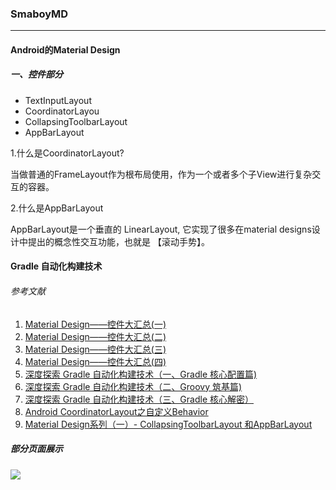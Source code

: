 ### SmaboyMD

****

#### Android的Material Design

##### 一、控件部分

- TextInputLayout
- CoordinatorLayou
- CollapsingToolbarLayout
- AppBarLayout



1.什么是CoordinatorLayout?

当做普通的FrameLayout作为根布局使用，作为一个或者多个子View进行复杂交互的容器。

2.什么是AppBarLayout

AppBarLayout是一个垂直的 LinearLayout, 它实现了很多在material designs设计中提出的概念性交互功能，也就是  【滚动手势】。

#### Gradle 自动化构建技术

###### 参考文献

1. [Material Design——控件大汇总(一)](https://blog.csdn.net/Fly_li_sir/article/details/79704021?depth_1-utm_source=distribute.pc_relevant.none-task-blog-BlogCommendFromBaidu-1&utm_source=distribute.pc_relevant.none-task-blog-BlogCommendFromBaidu-1)
2. [Material Design——控件大汇总(二)](https://blog.csdn.net/Fly_li_sir/article/details/79716898)
3. [Material Design——控件大汇总(三)](https://blog.csdn.net/Fly_li_sir/article/details/80064979)
4. [Material Design——控件大汇总(四)](https://blog.csdn.net/Fly_li_sir/article/details/79704021?depth_1-utm_source=distribute.pc_relevant.none-task-blog-BlogCommendFromBaidu-1&utm_source=distribute.pc_relevant.none-task-blog-BlogCommendFromBaidu-1)
5. [深度探索 Gradle 自动化构建技术（一、Gradle 核心配置篇)](https://juejin.im/post/5e924273f265da47f079379c)
6. [深度探索 Gradle 自动化构建技术（二、Groovy 筑基篇)](https://juejin.im/post/5e97ac34f265da47aa3f6dca)
7. [深度探索 Gradle 自动化构建技术（三、Gradle 核心解密）](https://juejin.im/post/5e9c46c8518825737f1a7b4c)
8. [Android CoordinatorLayout之自定义Behavior](https://www.jianshu.com/p/b987fad8fcb4)
9. [Material Design系列（一）- CollapsingToolbarLayout 和AppBarLayout](https://www.jianshu.com/p/d83b5e870ac3)

##### 部分页面展示

<img src="app/src/main/res/drawable/g01.gif"/>

